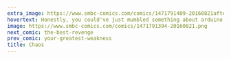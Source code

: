 ```yaml
---
extra_image: https://www.smbc-comics.com/comics/1471791409-20160821after.png
hovertext: Honestly, you could've just mumbled something about arduino and I would've done it.
image: https://www.smbc-comics.com/comics/1471791394-20160821.png
next_comic: the-best-revenge
prev_comic: your-greatest-weakness
title: Chaos
---
```



